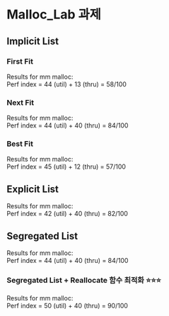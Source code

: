 # Malloc_Lab 과제
## Implicit List
### First Fit
Results for mm malloc: <br>
Perf index = 44 (util) + 13 (thru) = 58/100

### Next Fit
Results for mm malloc: <br>
Perf index = 44 (util) + 40 (thru) = 84/100

### Best Fit
Results for mm malloc: <br>
Perf index = 45 (util) + 12 (thru) = 57/100

## Explicit List
Results for mm malloc: <br>
Perf index = 42 (util) + 40 (thru) = 82/100

## Segregated List
Results for mm malloc: <br>
Perf index = 44 (util) + 40 (thru) = 84/100

### Segregated List + Reallocate 함수 최적화 ⭐️⭐️⭐️
Results for mm malloc: <br>
Perf index = 50 (util) + 40 (thru) = 90/100
